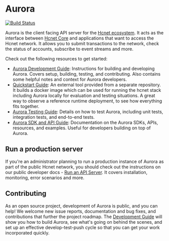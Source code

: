 # Aurora
[![Build Status](https://circleci.com/gh/hcnet/go.svg?style=shield)](https://circleci.com/gh/hcnet/go)

Aurora is the client facing API server for the [Hcnet ecosystem](https://developers.hcnet.org/docs/start/introduction/).  It acts as the interface between [Hcnet Core](https://developers.hcnet.org/docs/run-core-node/) and applications that want to access the Hcnet network. It allows you to submit transactions to the network, check the status of accounts, subscribe to event streams and more.

Check out the following resources to get started:
- [Aurora Development Guide](internal/docs/GUIDE_FOR_DEVELOPERS.md): Instructions for building and developing Aurora. Covers setup, building, testing, and contributing. Also contains some helpful notes and context for Aurora developers.
- [Quickstart Guide](https://github.com/sanjayhashcash/quickstart): An external tool provided from a separate repository. It builds a docker image which can be used for running the hcnet stack including Aurora locally for evaluation and testing situations. A great way to observe a reference runtime deployment, to see how everything fits together.
- [Aurora Testing Guide](internal/docs/TESTING_NOTES.md): Details on how to test Aurora, including unit tests, integration tests, and end-to-end tests.
- [Aurora SDK and API Guide](internal/docs/SDK_API_GUIDE.md): Documentation on the Aurora SDKs, APIs, resources, and examples. Useful for developers building on top of Aurora.

## Run a production server
If you're an administrator planning to run a production instance of Aurora as part of the public Hcnet network, you should check out the instructions on our public developer docs - [Run an API Server](https://developers.hcnet.org/docs/run-api-server/). It covers installation, monitoring, error scenarios and more.

## Contributing
As an open source project, development of Aurora is public, and you can help! We welcome new issue reports, documentation and bug fixes, and contributions that further the project roadmap. The [Development Guide](internal/docs/GUIDE_FOR_DEVELOPERS.md) will show you how to build Aurora, see what's going on behind the scenes, and set up an effective develop-test-push cycle so that you can get your work incorporated quickly.

